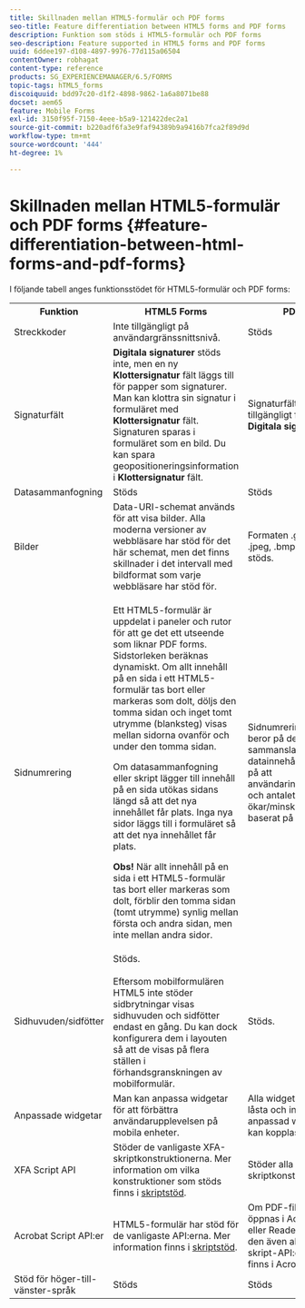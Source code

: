 ```yaml
---
title: Skillnaden mellan HTML5-formulär och PDF forms
seo-title: Feature differentiation between HTML5 forms and PDF forms
description: Funktion som stöds i HTML5-formulär och PDF forms
seo-description: Feature supported in HTML5 forms and PDF forms
uuid: 6ddee197-d108-4897-9976-77d115a06504
contentOwner: robhagat
content-type: reference
products: SG_EXPERIENCEMANAGER/6.5/FORMS
topic-tags: hTML5_forms
discoiquuid: bdd97c20-d1f2-4898-9862-1a6a8071be88
docset: aem65
feature: Mobile Forms
exl-id: 3150f95f-7150-4eee-b5a9-121422dec2a1
source-git-commit: b220adf6fa3e9faf94389b9a9416b7fca2f89d9d
workflow-type: tm+mt
source-wordcount: '444'
ht-degree: 1%

---
```


# Skillnaden mellan HTML5-formulär och PDF forms {#feature-differentiation-between-html-forms-and-pdf-forms}

I följande tabell anges funktionsstödet för HTML5-formulär och PDF forms:

<table>
 <tbody>
  <tr>
   <th>Funktion</th>
   <th>HTML5 Forms</th>
   <th>PDF</th>
  </tr>
  <tr>
   <td>Streckkoder<br /> </td>
   <td>Inte tillgängligt på användargränssnittsnivå. </td>
   <td>Stöds</td>
  </tr>
  <tr>
   <td>Signaturfält<br /> </td>
   <td><strong>Digitala signaturer</strong> stöds inte, men en ny <strong>Klottersignatur</strong> fält läggs till för papper som signaturer. Man kan klottra sin signatur i formuläret med <strong>Klottersignatur</strong> fält. Signaturen sparas i formuläret som en bild. Du kan spara geopositioneringsinformation i <strong>Klottersignatur</strong> fält.</td>
   <td>Signaturfält är tillgängligt för <strong>Digitala signaturer</strong>.</td>
  </tr>
  <tr>
   <td>Datasammanfogning</td>
   <td>Stöds</td>
   <td>Stöds</td>
  </tr>
  <tr>
   <td>Bilder</td>
   <td>Data-URI-schemat används för att visa bilder. Alla moderna versioner av webbläsare har stöd för det här schemat, men det finns skillnader i det intervall med bildformat som varje webbläsare har stöd för.<br /> </td>
   <td>Formaten .gif, .png, .jpeg, .bmp och .tiff stöds.</td>
  </tr>
  <tr>
   <td>Sidnumrering<br /> </td>
   <td><p>Ett HTML5-formulär är uppdelat i paneler och rutor för att ge det ett utseende som liknar PDF forms. Sidstorleken beräknas dynamiskt. Om allt innehåll på en sida i ett HTML5-formulär tas bort eller markeras som dolt, döljs den tomma sidan och inget tomt utrymme (blanksteg) visas mellan sidorna ovanför och under den tomma sidan.</p> <p>Om datasammanfogning eller skript lägger till innehåll på en sida utökas sidans längd så att det nya innehållet får plats. Inga nya sidor läggs till i formuläret så att det nya innehållet får plats. </p> <p><strong>Obs!</strong> När allt innehåll på en sida i ett HTML5-formulär tas bort eller markeras som dolt, förblir den tomma sidan (tomt utrymme) synlig mellan första och andra sidan, men inte mellan andra sidor.</p> </td>
   <td>Sidnumrering i PDF beror på det sammanslagna datainnehållet eller på att användarinnehållet och antalet sidor ökar/minskar baserat på det.</td>
  </tr>
  <tr>
   <td>Sidhuvuden/sidfötter </td>
   <td>Stöds. <br /> <br /> Eftersom mobilformulären HTML5 inte stöder sidbrytningar visas sidhuvuden och sidfötter endast en gång. Du kan dock konfigurera dem i layouten så att de visas på flera ställen i förhandsgranskningen av mobilformulär.<br /> </td>
   <td>Stöds.</td>
  </tr>
  <tr>
   <td>Anpassade widgetar</td>
   <td>Man kan anpassa widgetar för att förbättra användarupplevelsen på mobila enheter.<br /> </td>
   <td>Alla widgetar är låsta och ingen anpassad widget kan kopplas.<br /> </td>
  </tr>
  <tr>
   <td>XFA Script API</td>
   <td>Stöder de vanligaste XFA-skriptkonstruktionerna. Mer information om vilka konstruktioner som stöds finns i <a href="/help/forms/using/scripting-support.md">skriptstöd</a>.</td>
   <td>Stöder alla XFA-skriptkonstruktioner.</td>
  </tr>
  <tr>
   <td>Acrobat Script API:er </td>
   <td>HTML5-formulär har stöd för de vanligaste API:erna. Mer information finns i <a href="/help/forms/using/scripting-support.md">skriptstöd</a>.</td>
   <td>Om PDF-filen öppnas i Acrobat eller Reader stöder den även alla skript-API:er som finns i Acrobat.</td>
  </tr>
  <tr>
   <td>Stöd för höger-till-vänster-språk </td>
   <td>Stöds</td>
   <td>Stöds</td>
  </tr>
 </tbody>
</table>

<!--Follow the best practices to enable a form template for HTML5 renditions and ensure that the behavior and appearance of HTML5 forms and XFA-based PDF is consistent. For detailed list of best practices, see [Best practices to design an HTML5 form.](/help/forms/using/best-practices-design-html5-forms.md)-->
